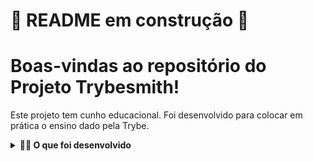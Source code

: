 # 🚧 README em construção 🚧

<!-- Olá, Tryber!

Esse é apenas um arquivo inicial para o README do seu projeto.

É essencial que você preencha esse documento por conta própria, ok?

Não deixe de usar nossas dicas de escrita de README de projetos, e deixe sua criatividade brilhar!

⚠️ IMPORTANTE: você precisa deixar nítido:
- quais arquivos/pastas foram desenvolvidos por você; 
- quais arquivos/pastas foram desenvolvidos por outra pessoa estudante;
- quais arquivos/pastas foram desenvolvidos pela Trybe.

-->

# Boas-vindas ao repositório do Projeto Trybesmith! 

Este projeto tem cunho educacional. Foi desenvolvido para colocar em prática o ensino dado pela Trybe.

<details>
  <summary><strong>👨‍💻 O que foi desenvolvido</strong></summary>

    Para este projeto, foi criado uma loja de itens medievais, no formato de uma API, utilizando Typescript pela primeira vez.

    Foi desenvolvido todas as camadas da aplicação (Models, Service e Controllers) e, por meio dessa aplicação, é possível realizar as operações básicas     que se pode fazer em um determinado banco de dados: Criação, Leitura, Atualização e Exclusão (ou CRUD, para as pessoas mais íntimas                       stuck_out_tongue_winking_eye - Create, Read, Update e Delete).

    Foi criado alguns endpoints que irão ler e escrever em um banco de dados, utilizando o MySQL puro.

    Para a autenticação foi utilizado o JWT.

  <br />
</details>
